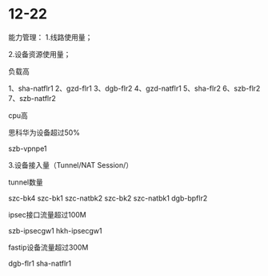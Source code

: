 # 12-22

能力管理：
1.线路使用量；

2.设备资源使用量；

负载高

1、sha-natflr1
2、gzd-flr1
3、dgb-flr2
4、gzd-natflr1
5、sha-flr2
6、szb-flr2
7、szb-natflr2

cpu高

思科华为设备超过50%

szb-vpnpe1

3.设备接入量（Tunnel/NAT Session/）

tunnel数量

szc-bk4
szc-bk1
szc-natbk2
szc-bk2
szc-natbk1
dgb-bpflr2

ipsec接口流量超过100M

szb-ipsecgw1
hkh-ipsecgw1

fastip设备流量超过300M

dgb-flr1
sha-natflr1
